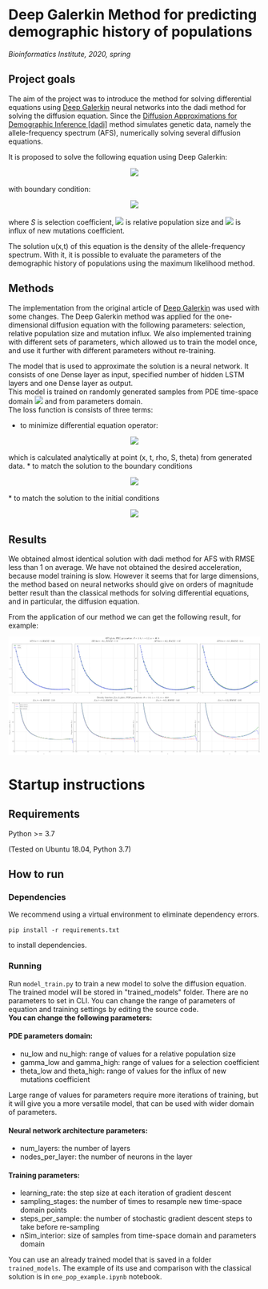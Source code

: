 # Deep Galerkin Method for predicting demographic history of populations

*Bioinformatics Institute, 2020, spring*

## Project goals

The aim of the project was to introduce the method for solving differential equations using [Deep Galerkin](https://arxiv.org/pdf/1909.11544.pdf) neural networks into the dadi method for solving the diffusion equation. Since the [Diffusion Approximations for Demographic Inference [dadi]](https://github.com/niuhuifei/dadi) method simulates genetic data, namely the allele-frequency spectrum (AFS), numerically solving several diffusion equations. 

It is proposed to solve the following equation using Deep Galerkin:
<p align="center">
<img src="https://render.githubusercontent.com/render/math?math=$\displaystyle\frac{\partial u}{\partial t} - \frac{\partial^2 u}{\partial x^2}\frac{x(1-x)}{2\rho(t)}  %2B  \frac{\partial u}{\partial x}S x(1-x) = 0$">  
</p>
with boundary condition: 
<p align="center">
<img src="https://render.githubusercontent.com/render/math?math=$\lim_{x \to 0} u(x,t) = \theta \rho(t)$">
</p>

where *S* is selection coefficient, <img src="https://render.githubusercontent.com/render/math?math=$\rho$"> is relative population size and <img src="https://render.githubusercontent.com/render/math?math=$\theta$"> is influx of new mutations coefficient.  

The solution u(x,t) of this equation is the density of the allele-frequency spectrum. With it, it is possible to evaluate the parameters of the demographic history of populations using the maximum likelihood method.

## Methods

The implementation from the original article of [Deep Galerkin](https://arxiv.org/pdf/1909.11544.pdf) was used with some changes. The Deep Galerkin method was applied for the one-dimensional diffusion equation with the following parameters: selection, relative population size and mutation influx. We also implemented training with different sets of parameters, which allowed us to train the model once, and use it further with different parameters without re-training.  

The model that is used to approximate the solution is a neural network. It consists of one Dense layer as input, specified number of hidden LSTM layers and one Dense layer as output.  
This model is trained on randomly generated samples from PDE time-space domain <img src="https://render.githubusercontent.com/render/math?math=$%5B0,%201%5D%20%5Ctimes%20%5B0,1%5D"> and from parameters domain.  
The loss function is consists of three terms: 
  * to minimize differential equation operator: 
  <p align="center">
    <img src="https://render.githubusercontent.com/render/math?math=$\displaystyle\frac{\partial u}{\partial t} - \frac{\partial^2 u}{\partial x^2}\frac{x(1-x)}{2\rho(t)}  %2B  \frac{\partial u}{\partial x}S x(1-x)$">  
 </p>
  which is calculated analytically at point (x, t, rho, S, theta) from generated data.
  * to match the solution to the boundary conditions  
  <p align="center">
    <img src="https://render.githubusercontent.com/render/math?math=$u(0,t) - \theta\rho(t)$">
 </p>
  * to match the solution to the initial conditions  
 <p align="center">
    <img src="https://render.githubusercontent.com/render/math?math=$u(x,0) - \rho\theta\frac{1 - exp(-2S(1-x))}{1 - exp(-2S)}$">
  </p>
    
## Results

We obtained almost identical solution with dadi method for AFS with RMSE less than 1 on average. We have not obtained the desired acceleration, because model training is slow. However it seems that for large dimensions, the method based on neural networks should give on orders of magnitude better result than the classical methods for solving differential equations, and in particular, the diffusion equation.

From the application of our method we can get the following result, for example:

![Comparison AFS of our method with the numerical solution](docs/afs_example.png)
![Comparison density of our method with the numerical solution](docs/density_example.png)

# Startup instructions

## Requirements

Python >= 3.7

(Tested on Ubuntu 18.04, Python 3.7)

## How to run

### Dependencies

We recommend using a virtual environment to eliminate dependency errors.

```
pip install -r requirements.txt
```

to install dependencies.

### Running

Run `model_train.py` to train a new model to solve the diffusion equation. The trained model will be stored in "trained_models" folder.
There are no parameters to set in CLI. You can change the range of parameters of equation and training settings by editing the source code.  
**You can change the following parameters:**  


#### PDE parameters domain:  
  * nu_low and nu_high: range of values for a relative population size  
  * gamma_low and gamma_high: range of values for a selection coefficient  
  * theta_low and theta_high: range of values for the influx of new mutations coefficient  
  
  Large range of values for parameters require more iterations of training, but it will give you a more versatile model, that can be used with wider domain of parameters.  
  
#### Neural network architecture parameters:  
  * num_layers: the number of layers  
  * nodes_per_layer: the number of neurons in the layer    
#### Training parameters:  
  * learning_rate: the step size at each iteration of gradient descent  
  * sampling_stages: the number of times to resample new time-space domain points  
  * steps_per_sample: the number of stochastic gradient descent steps to take before re-sampling  
  * nSim_interior: size of samples from time-space domain and parameters domain  
    
You can use an already trained model that is saved in a folder ```trained_models```. The example of its use and comparison with the classical solution is in ```one_pop_example.ipynb``` notebook.


